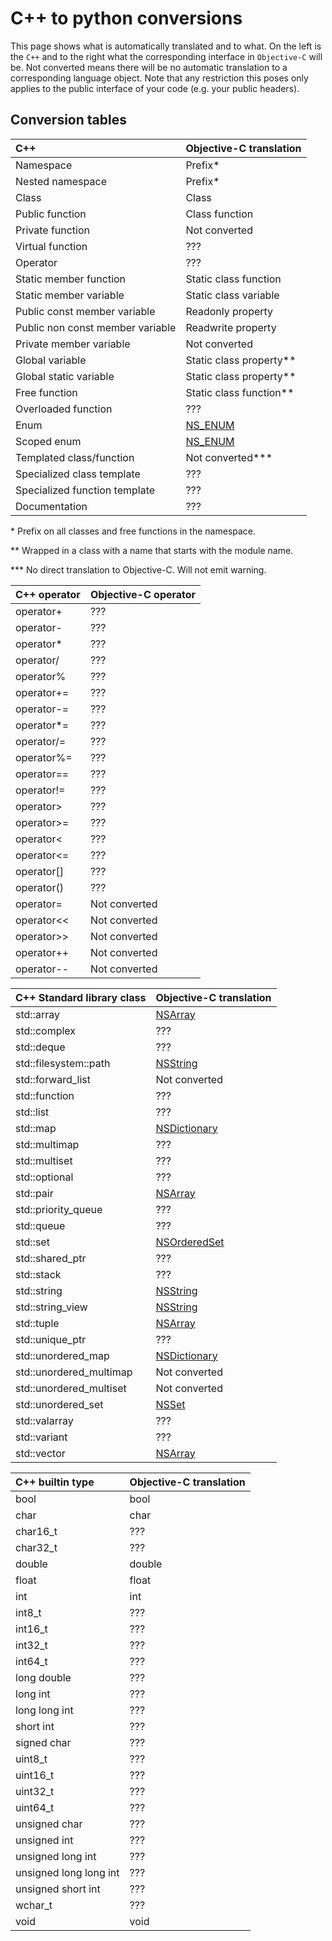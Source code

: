 # C++ to python conversions #

This page shows what is automatically translated and to what.
On the left is the `C++` and to the right what the corresponding interface in `Objective-C` will be.
Not converted means there will be no automatic translation to a corresponding language object.
Note that any restriction this poses only applies to the public interface of your code (e.g. your public headers).

## Conversion tables ##

| C++                                 | Objective-C translation                                                                                                                 |
|:----------------------------------- |:--------------------------------------------------------------------------------------------------------------------------------------- |
| Namespace                           | Prefix*                                                                                                                                 |
| Nested namespace                    | Prefix*                                                                                                                                 |
| Class                               | Class                                                                                                                                   |
| Public function                     | Class function                                                                                                                          |
| Private function                    | Not converted                                                                                                                           |
| Virtual function                    | ???                                                                                                                                     |
| Operator                            | ???                                                                                                                                     |
| Static member function              | Static class function                                                                                                                   |
| Static member variable              | Static class variable                                                                                                                   |
| Public const member variable        | Readonly property                                                                                                                       |
| Public non const member variable    | Readwrite property                                                                                                                      |
| Private member variable             | Not converted                                                                                                                           |
| Global variable                     | Static class property**                                                                                                                 |
| Global static variable              | Static class property**                                                                                                                 |
| Free function                       | Static class function**                                                                                                                 |
| Overloaded function                 | ???                                                                                                                                     |
| Enum                                | [NS\_ENUM](https://developer.apple.com/documentation/swift/objective-c_and_c_code_customization/grouping_related_objective-c_constants) |
| Scoped enum                         | [NS\_ENUM](https://developer.apple.com/documentation/swift/objective-c_and_c_code_customization/grouping_related_objective-c_constants) |
| Templated class/function            | Not converted***                                                                                                                        |
| Specialized class template          | ???                                                                                                                                     |
| Specialized function template       | ???                                                                                                                                     |
| Documentation                       | ???                                                                                                                                     |

\* Prefix on all classes and free functions in the namespace.

\*\* Wrapped in a class with a name that starts with the module name.

\*\*\* No direct translation to Objective-C. Will not emit warning.

| C++ operator      | Objective-C operator  |
|:----------------- |:--------------------- |
| operator+         | ???                   |
| operator-         | ???                   |
| operator*         | ???                   |
| operator/         | ???                   |
| operator%         | ???                   |
| operator+=        | ???                   |
| operator-=        | ???                   |
| operator*=        | ???                   |
| operator/=        | ???                   |
| operator%=        | ???                   |
| operator==        | ???                   |
| operator!=        | ???                   |
| operator>         | ???                   |
| operator>=        | ???                   |
| operator<         | ???                   |
| operator<=        | ???                   |
| operator[]        | ???                   |
| operator()        | ???                   |
| operator=         | Not converted         |
| operator<<        | Not converted         |
| operator>>        | Not converted         |
| operator++        | Not converted         |
| operator--        | Not converted         |


| C++ Standard library class      | Objective-C translation                                                           |
|:------------------------------- |:--------------------------------------------------------------------------------- |
| std::array                      | [NSArray](https://developer.apple.com/documentation/foundation/nsarray)           |
| std::complex                    | ???                                                                               |
| std::deque                      | ???                                                                               |
| std::filesystem::path           | [NSString](https://developer.apple.com/documentation/foundation/nsstring)         |
| std::forward\_list              | Not converted                                                                     |
| std::function                   | ???                                                                               |
| std::list                       | ???                                                                               |
| std::map                        | [NSDictionary](https://developer.apple.com/documentation/foundation/nsdictionary) |
| std::multimap                   | ???                                                                               |
| std::multiset                   | ???                                                                               |
| std::optional                   | ???                                                                               |
| std::pair                       | [NSArray](https://developer.apple.com/documentation/foundation/nsarray)           |
| std::priority\_queue            | ???                                                                               |
| std::queue                      | ???                                                                               |
| std::set                        | [NSOrderedSet](https://developer.apple.com/documentation/foundation/nsorderedset) |
| std::shared\_ptr                | ???                                                                               |
| std::stack                      | ???                                                                               |
| std::string                     | [NSString](https://developer.apple.com/documentation/foundation/nsstring)         |
| std::string\_view               | [NSString](https://developer.apple.com/documentation/foundation/nsstring)         |
| std::tuple                      | [NSArray](https://developer.apple.com/documentation/foundation/nsarray)           |
| std::unique\_ptr                | ???                                                                               |
| std::unordered\_map             | [NSDictionary](https://developer.apple.com/documentation/foundation/nsdictionary) |
| std::unordered\_multimap        | Not converted                                                                     |
| std::unordered\_multiset        | Not converted                                                                     |
| std::unordered\_set             | [NSSet](https://developer.apple.com/documentation/foundation/nsset)               |
| std::valarray                   | ???                                                                               |
| std::variant                    | ???                                                                               |
| std::vector                     | [NSArray](https://developer.apple.com/documentation/foundation/nsarray)           |


| C++ builtin type           | Objective-C translation  |
|:-------------------------- |:------------------------ |
| bool                       | bool                     |
| char                       | char                     |
| char16\_t                  | ???                      |
| char32\_t                  | ???                      |
| double                     | double                   |
| float                      | float                    |
| int                        | int                      |
| int8\_t                    | ???                      |
| int16\_t                   | ???                      |
| int32\_t                   | ???                      |
| int64\_t                   | ???                      |
| long double                | ???                      |
| long int                   | ???                      |
| long long int              | ???                      |
| short int                  | ???                      |
| signed char                | ???                      |
| uint8\_t                   | ???                      |
| uint16\_t                  | ???                      |
| uint32\_t                  | ???                      |
| uint64\_t                  | ???                      |
| unsigned char              | ???                      |
| unsigned int               | ???                      |
| unsigned long int          | ???                      |
| unsigned long long int     | ???                      |
| unsigned short int         | ???                      |
| wchar\_t                   | ???                      |
| void                       | void                     |

